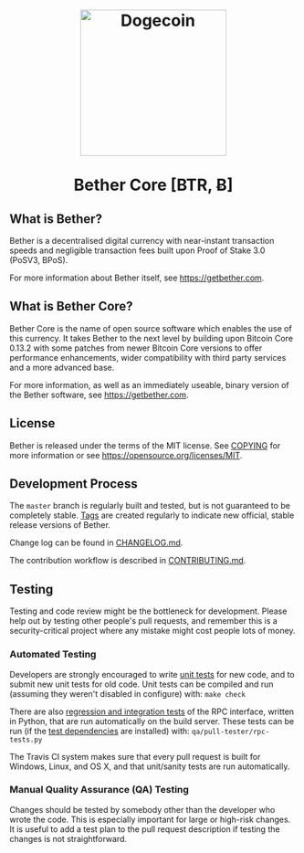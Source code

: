 <h1 align="center">
<img src="https://getbether.com/img/favicon-180.png" alt="Dogecoin" width="256"/>
<br/><br/>
Bether Core [BTR, Ƀ]  
</h1>

What is Bether?
----------------

Bether is a decentralised digital currency with near-instant transaction speeds and negligible transaction fees built upon Proof of Stake 3.0 (PoSV3, BPoS).

For more information about Bether itself, see https://getbether.com.

What is Bether Core?
----------------

Bether Core is the name of open source software which enables the use of this currency. It takes Bether to the next level by building upon
Bitcoin Core 0.13.2 with some patches from newer Bitcoin Core versions to offer performance enhancements, wider compatibility with third party services and a more advanced base.

For more information, as well as an immediately useable, binary version of the Bether software, see https://getbether.com.

License
-------

Bether is released under the terms of the MIT license. See [COPYING](COPYING) for more
information or see https://opensource.org/licenses/MIT.

Development Process
-------------------

The `master` branch is regularly built and tested, but is not guaranteed to be
completely stable. [Tags](https://github.com/getbether/bether/tags) are created
regularly to indicate new official, stable release versions of Bether.

Change log can be found in [CHANGELOG.md](CHANGELOG.md).

The contribution workflow is described in [CONTRIBUTING.md](CONTRIBUTING.md).


Testing
-------

Testing and code review might be the bottleneck for development. Please help out by testing
other people's pull requests, and remember this is a security-critical project where any mistake might cost people
lots of money.

### Automated Testing

Developers are strongly encouraged to write [unit tests](/doc/unit-tests.md) for new code, and to
submit new unit tests for old code. Unit tests can be compiled and run
(assuming they weren't disabled in configure) with: `make check`

There are also [regression and integration tests](/qa) of the RPC interface, written
in Python, that are run automatically on the build server.
These tests can be run (if the [test dependencies](/qa) are installed) with: `qa/pull-tester/rpc-tests.py`

The Travis CI system makes sure that every pull request is built for Windows, Linux, and OS X, and that unit/sanity tests are run automatically.

### Manual Quality Assurance (QA) Testing

Changes should be tested by somebody other than the developer who wrote the
code. This is especially important for large or high-risk changes. It is useful
to add a test plan to the pull request description if testing the changes is
not straightforward.
